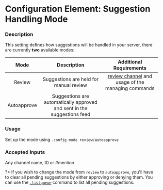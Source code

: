 # Configuration Element: Suggestion Handling Mode

### Description
This setting defines how suggestions will be handled in your server, there are currently **two** available modes:

| Mode         | Description                                                                 | Additional Requirements                |
|:------------:|:---------------------------------------------------------------------------:|:------------------------------------------:|
| Review       | Suggestions are held for manual review                                      | [review channel](/config/review.md) and usage of the managing commands |
| Autoapprove  | Suggestions are automatically approved and sent in the suggestions feed     |                                            |


### Usage
Set up the mode using `.config mode review/autoapprove`

### Accepted Inputs
Any channel name, ID or #mention

?> If you wish to change the mode from `review` to `autoapprove`, you'll have to clear all pending suggestions by either approving or denying them. You can use the [`.listqueue`](/staff/listqueue.md) command to list all pending suggestions.
